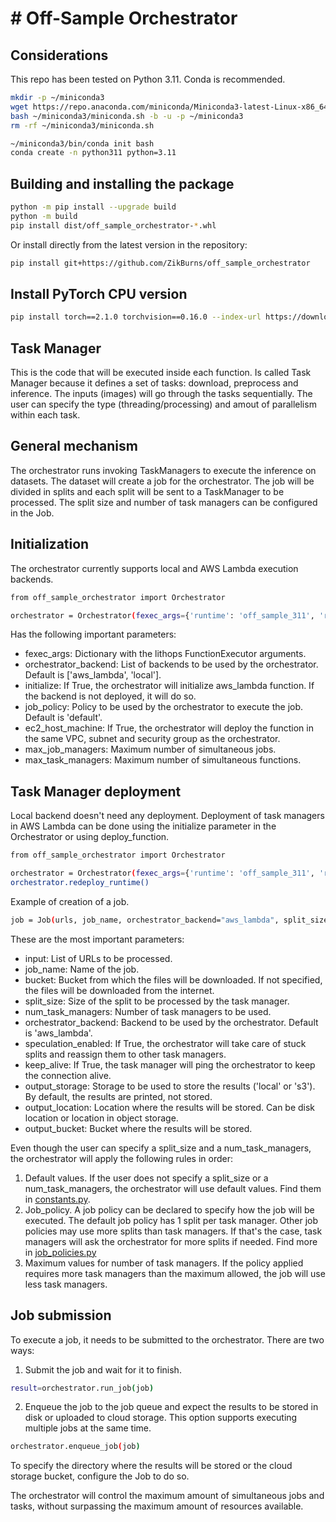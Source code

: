 # # Off-Sample Orchestrator

## Considerations
This repo has been tested on Python 3.11. Conda is recommended.
```bash
mkdir -p ~/miniconda3
wget https://repo.anaconda.com/miniconda/Miniconda3-latest-Linux-x86_64.sh -O ~/miniconda3/miniconda.sh
bash ~/miniconda3/miniconda.sh -b -u -p ~/miniconda3
rm -rf ~/miniconda3/miniconda.sh

~/miniconda3/bin/conda init bash
conda create -n python311 python=3.11
```

## Building and installing the package

```bash
python -m pip install --upgrade build
python -m build
pip install dist/off_sample_orchestrator-*.whl
```
Or install directly from the latest version in the repository:
```bash
pip install git+https://github.com/ZikBurns/off_sample_orchestrator
```

## Install PyTorch CPU version
```bash
pip install torch==2.1.0 torchvision==0.16.0 --index-url https://download.pytorch.org/whl/cpu
```

## Task Manager
This is the code that will be executed inside each function.
Is called Task Manager because it defines a set of tasks: download, preprocess and inference. 
The inputs (images) will go through the tasks sequentially. 
The user can specify the type (threading/processing) and amout of parallelism within each task.


## General mechanism
The orchestrator runs invoking TaskManagers to execute the inference on datasets. 
The dataset will create a job for the orchestrator.
The job will be divided in splits and each split will be sent to a TaskManager to be processed.
The split size and number of task managers can be configured in the Job.

## Initialization
The orchestrator currently supports local and AWS Lambda execution backends.

```bash
from off_sample_orchestrator import Orchestrator

orchestrator = Orchestrator(fexec_args={'runtime': 'off_sample_311', 'runtime_memory': 3008}, initialize=False)
```
Has the following important parameters:
- fexec_args: Dictionary with the lithops FunctionExecutor arguments.
- orchestrator_backend: List of backends to be used by the orchestrator. Default is ['aws_lambda', 'local'].
- initialize: If True, the orchestrator will initialize aws_lambda function. If the backend is not deployed, it will do so.
- job_policy: Policy to be used by the orchestrator to execute the job. Default is 'default'.
- ec2_host_machine: If True, the orchestrator will deploy the function in the same VPC, subnet and security group as the orchestrator.
- max_job_managers: Maximum number of simultaneous jobs.
- max_task_managers: Maximum number of simultaneous functions.

## Task Manager deployment
Local backend doesn't need any deployment.
Deployment of task managers in AWS Lambda can be done using the initialize parameter in the Orchestrator or using deploy_function.
```bash
from off_sample_orchestrator import Orchestrator

orchestrator = Orchestrator(fexec_args={'runtime': 'off_sample_311', 'runtime_memory': 3008}, initialize=False)
orchestrator.redeploy_runtime()
```

Example of creation of a job.
```bash
job = Job(urls, job_name, orchestrator_backend="aws_lambda", split_size=split_size, num_task_managers=num_task_managers)
```
These are the most important parameters:
- input: List of URLs to be processed.
- job_name: Name of the job.
- bucket: Bucket from which the files will be downloaded. If not specified, the files will be downloaded from the internet.
- split_size: Size of the split to be processed by the task manager.
- num_task_managers: Number of task managers to be used.
- orchestrator_backend: Backend to be used by the orchestrator. Default is 'aws_lambda'.
- speculation_enabled: If True, the orchestrator will take care of stuck splits and reassign them to other task managers.
- keep_alive: If True, the task manager will ping the orchestrator to keep the connection alive.
- output_storage: Storage to be used to store the results ('local' or 's3'). By default, the results are printed, not stored.
- output_location: Location where the results will be stored. Can be disk location or location in object storage.
- output_bucket: Bucket where the results will be stored.


Even though the user can specify a split_size and a num_task_managers, the orchestrator will apply the following rules in order:
1. Default values. If the user does not specify a split_size or a num_task_managers, the orchestrator will use default values. Find them in [constants.py](off_sample_orchestrator%2Fconstants.py).
2. Job_policy. A job policy can be declared to specify how the job will be executed. The default job policy has 1 split per task manager. Other job policies may use more splits than task managers. If that's the case, task managers will ask the orchestrator for more splits if needed. Find more in [job_policies.py](off_sample_orchestrator%2Fjob_policies.py)
3. Maximum values for number of task managers. If the policy applied requires more task managers than the maximum allowed, the job will use less task managers.


## Job submission

To execute a job, it needs to be submitted to the orchestrator.
There are two ways:
1. Submit the job and wait for it to finish.
```bash
result=orchestrator.run_job(job)
```

2. Enqueue the job to the job queue and expect the results to be stored in disk or uploaded to cloud storage. This option supports executing multiple jobs at the same time.
```bash
orchestrator.enqueue_job(job)
```
To specify the directory where the results will be stored or the cloud storage bucket, configure the Job to do so. 

The orchestrator will control the maximum amount of simultaneous jobs and tasks, without surpassing the maximum amount of resources available. 



